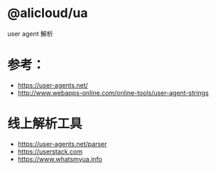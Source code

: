 @alicloud/ua
===

user agent 解析

# 参考：

* https://user-agents.net/
* http://www.webapps-online.com/online-tools/user-agent-strings

# 线上解析工具

* https://user-agents.net/parser
* https://userstack.com
* https://www.whatsmyua.info
